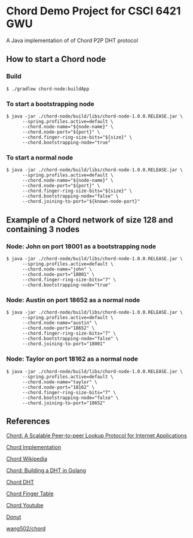 # Chord Demo Project for CSCI 6421 GWU

A Java implementation of of Chord P2P DHT protocol

## How to start a Chord node

### Build
```
$ ./gradlew chord-node:buildApp
```

### To start a bootstrapping node
```
$ java -jar ./chord-node/build/libs/chord-node-1.0.0.RELEASE.jar \
      --spring.profiles.active=default \
      --chord.node-name="${node-name}" \
      --chord.node-port="${port}" \
      --chord.finger-ring-size-bits="${size}" \
      --chord.bootstrapping-node="true"
```

### To start a normal node
```
$ java -jar ./chord-node/build/libs/chord-node-1.0.0.RELEASE.jar \
      --spring.profiles.active=default \
      --chord.node-name="${node-name}" \
      --chord.node-port="${port}" \
      --chord.finger-ring-size-bits="${size}" \
      --chord.bootstrapping-node="false" \
      --chord.joining-to-port="${known-node-port}"
```

## Example of a Chord network of size 128 and containing 3 nodes
### Node: John on port 18001 as a bootstrapping node
```
$ java -jar ./chord-node/build/libs/chord-node-1.0.0.RELEASE.jar \
      --spring.profiles.active=default \
      --chord.node-name="john" \
      --chord.node-port="18001" \
      --chord.finger-ring-size-bits="7" \
      --chord.bootstrapping-node="true"
```

### Node: Austin on port 18652 as a normal node
```
$ java -jar ./chord-node/build/libs/chord-node-1.0.0.RELEASE.jar \
      --spring.profiles.active=default \
      --chord.node-name="austin" \
      --chord.node-port="18652" \
      --chord.finger-ring-size-bits="7" \
      --chord.bootstrapping-node="false" \
      --chord.joining-to-port="18001"
```

### Node: Taylor on port 18162 as a normal node
```
$ java -jar ./chord-node/build/libs/chord-node-1.0.0.RELEASE.jar \
      --spring.profiles.active=default \
      --chord.node-name="taylor" \
      --chord.node-port="18162" \
      --chord.finger-ring-size-bits="7" \
      --chord.bootstrapping-node="false" \
      --chord.joining-to-port="18652"
```

## References

[Chord: A Scalable Peer-to-peer Lookup Protocol
 for Internet Applications](https://pdos.csail.mit.edu/papers/ton:chord/paper-ton.pdf)

[Chord Implementation](http://web.mit.edu/6.033/2001/wwwdocs/handouts/dp2-chord.html) 

[Chord Wikipedia](https://en.wikipedia.org/wiki/Chord_(peer-to-peer))

[Chord: Building a DHT in Golang](https://medium.com/techlog/chord-building-a-dht-distributed-hash-table-in-golang-67c3ce17417b)

[Chord DHT](https://www2.cs.duke.edu/courses/fall18/compsci514/slides/21DHT.pdf)

[Chord Finger Table](http://cseweb.ucsd.edu/~gmporter/classes/fa17/cse124/post/chord-finger-tables/)

[Chord Youtube](https://www.youtube.com/watch?v=q29szpcnorA)

[Donut](http://alevy.github.io/donut/chord_implementation.html)

[wang502/chord](https://github.com/wang502/chord)
